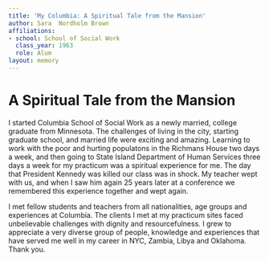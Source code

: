 ```yaml
---
title: 'My Columbia: A Spiritual Tale from the Mansion'
author: Sara  Nordholm Brown
affiliations:
- school: School of Social Work
  class_year: 1963
  role: Alum
layout: memory
---
```


# A Spiritual Tale from the Mansion

I started Columbia School of Social Work as a newly married, college graduate from Minnesota.  The challenges of living in the city, starting graduate school, and married life were exciting and amazing.  Learning to work with the poor and hurting populatons in the Richmans House two days a week, and then going to State Island Department of Human Services three days a week for my practicum  was a spiritual experience for me.  The day that President Kennedy was killed our class was in shock.  My teacher wept with us, and when I saw him again 25 years later at a conference we remembered this experience together and wept again.

I met fellow students and teachers from all nationalities, age groups and experiences at Columbia. The clients I met at my practicum sites faced unbelievable challenges with dignity and resourcefulness. I grew to appreciate a very diverse group of people, knowledge and experiences that have served me well in my career in NYC, Zambia, Libya and Oklahoma.  Thank you.
